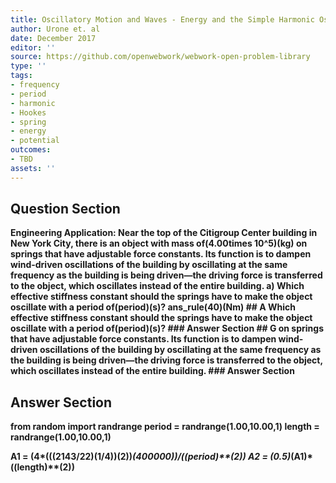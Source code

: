 ```yaml
---
title: Oscillatory Motion and Waves - Energy and the Simple Harmonic Oscillator
author: Urone et. al
date: December 2017
editor: ''
source: https://github.com/openwebwork/webwork-open-problem-library
type: ''
tags:
- frequency
- period
- harmonic
- Hookes
- spring
- energy
- potential
outcomes:
- TBD
assets: ''
---
```


## Question Section 

<b>
Engineering Application: Near the top of the Citigroup Center building in New York City, there is an object with mass of(4.00times 10^5)(kg) on springs that have adjustable force constants. Its function is to dampen wind-driven oscillations of the building by oscillating at the same frequency as the building is being driven—the driving force is transferred to the object, which oscillates instead of the entire building.
a)  Which effective stiffness constant should the springs have to make the object oscillate with a period of(period)(s)?
ans_rule(40)(Nm)
## A
 Which effective stiffness constant should the springs have to make the object oscillate with a period of(period)(s)?
### Answer Section
## G
on springs that have adjustable force constants. Its function is to dampen wind-driven oscillations of the building by oscillating at the same frequency as the building is being driven—the driving force is transferred to the object, which oscillates instead of the entire building.
### Answer Section


## Answer Section

from random import randrange
period = randrange(1.00,10.00,1) 
length = randrange(1.00,10.00,1) 

A1 = (4*(((2143/22)**(1/4))**(2))*(400000))/((period)**(2)) 
A2 = (0.5)*(A1)*((length)**(2))